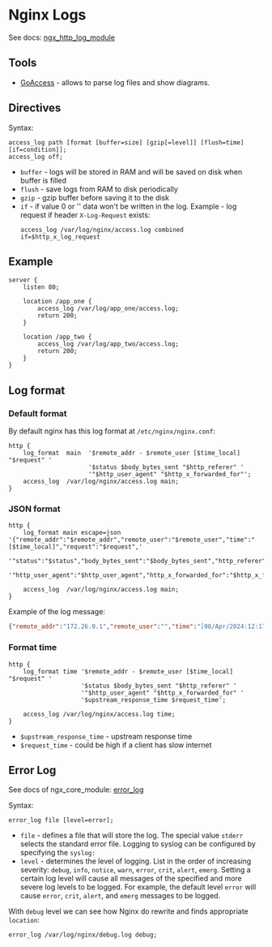 # Nginx Logs

See docs: [ngx_http_log_module](https://nginx.org/en/docs/http/ngx_http_log_module.html)

## Tools

- [GoAccess](https://goaccess.io/) - allows to parse log files and show diagrams.

## Directives

Syntax:	

```nginx
access_log path [format [buffer=size] [gzip[=level]] [flush=time] [if=condition]];
access_log off;
```

- `buffer` - logs will be stored in RAM and will be saved on disk when buffer is filled
- `flush` - save logs from RAM to disk periodically
- `gzip` - gzip buffer before saving it to the disk
- `if` - if value 0 or '' data won't be written in the log. Example - log request if header `X-Log-Request` exists:
    ```nginx
    access_log /var/log/nginx/access.log combined if=$http_x_log_request
    ```

## Example

```nginx
server {
    listen 80;

    location /app_one {
        access_log /var/log/app_one/access.log;
        return 200;
    }

    location /app_two {
        access_log /var/log/app_two/access.log;
        return 200;
    }
}
```

## Log format

### Default format

By default nginx has this log format at `/etc/nginx/nginx.conf`:

```nginx
http {
    log_format  main  '$remote_addr - $remote_user [$time_local] "$request" '
                      '$status $body_bytes_sent "$http_referer" '
                      '"$http_user_agent" "$http_x_forwarded_for"';
    access_log  /var/log/nginx/access.log main;
}
```

### JSON format

```nginx
http {
    log_format main escape=json '{"remote_addr":"$remote_addr","remote_user":"$remote_user","time":"[$time_local]","request":"$request",'
     '"status":"$status","body_bytes_sent":"$body_bytes_sent","http_referer":"$http_referer",'
     '"http_user_agent":"$http_user_agent","http_x_forwarded_for":"$http_x_forwarded_for"}';

    access_log  /var/log/nginx/access.log main;
}
```

Example of the log message:

```json
{"remote_addr":"172.26.0.1","remote_user":"","time":"[08/Apr/2024:12:17:58 +0000]","request":"GET / HTTP/1.1","status":"304","body_bytes_sent":"0","http_referer":"","http_user_agent":"Mozilla/5.0 (Windows NT 10.0; Win64; x64) AppleWebKit/537.36 (KHTML, like Gecko) Chrome/123.0.0.0 Safari/537.36","http_x_forwarded_for":""}
```

### Format time

```nginx
http {
    log_format time '$remote_addr - $remote_user [$time_local] "$request" '
                    '$status $body_bytes_sent "$http_referer" '
                    '"$http_user_agent" "$http_x_forwarded_for" '
                    '$upstream_response_time $request_time';

    access_log /var/log/nginx/access.log time;
}
```
- `$upstream_response_time` - upstream response time
- `$request_time` - could be high if a client has slow internet

## Error Log

See docs of ngx_core_module: [error_log](https://nginx.org/en/docs/ngx_core_module.html#error_log)

Syntax:

```nginx
error_log file [level=error];
```
- `file` - defines a file that will store the log. The special value `stderr` selects the standard error file. Logging to syslog can be configured by specifying the `syslog:`
- `level` - determines the level of logging. List in the order of increasing severity: `debug`, `info`, `notice`, `warn`, `error`, `crit`, `alert`, `emerg`.
    Setting a certain log level will cause all messages of the specified and more severe log levels to be logged. 
    For example, the default level `error` will cause `error`, `crit`, `alert`, and `emerg` messages to be logged.

With `debug` level we can see how Nginx do rewrite and finds appropriate `location`:

```nginx
error_log /var/log/nginx/debug.log debug;
```
